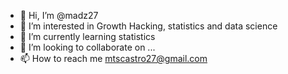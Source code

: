 - 👋 Hi, I’m @madz27
- 👀 I’m interested in Growth Hacking, statistics and data science
- 🌱 I’m currently learning statistics
- 💞️ I’m looking to collaborate on ...
- 📫 How to reach me mtscastro27@gmail.com

<!---
madz27/madz27 is a ✨ special ✨ repository because its `README.md` (this file) appears on your GitHub profile.
You can click the Preview link to take a look at your changes.
--->
